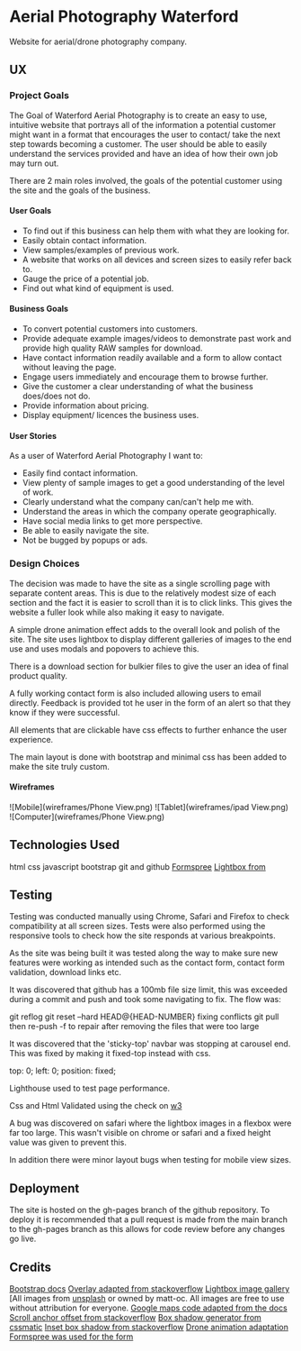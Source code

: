 # Aerial Photography Waterford
Website for aerial/drone photography company.

## UX

### Project Goals

The Goal of Waterford Aerial Photography is to create an easy to use, intuitive website that portrays all of the information a potential customer might want in a format that encourages the user to contact/ take the next step towards becoming a customer. The user should be able to easily understand the services provided and have an idea of how their own job may turn out.

There are 2 main roles involved, the goals of the potential customer using the site and the goals of the business.

#### User Goals

* To find out if this business can help them with what they are looking for.
* Easily obtain contact information.
* View samples/examples of previous work.
* A website that works on all devices and screen sizes to easily refer back to.
* Gauge the price of a potential job.
* Find out what kind of equipment is used.

#### Business Goals

* To convert potential customers into customers.
* Provide adequate example images/videos to demonstrate past work and provide high quality RAW samples for download.
* Have contact information readily available and a form to allow contact without leaving the page.
* Engage users immediately and encourage them to browse further.
* Give the customer a clear understanding of what the business does/does not do.
* Provide information about pricing.
* Display equipment/ licences the business uses.

#### User Stories

As a user of Waterford Aerial Photography I want to:

* Easily find contact information.
* View plenty of sample images to get a good understanding of the level of work.
* Clearly understand what the company can/can't help me with.
* Understand the areas in which the company operate geographically.
* Have social media links to get more perspective.
* Be able to easily navigate the site.
* Not be bugged by popups or ads.

### Design Choices

The decision was made to have the site as a single scrolling page with separate content areas. This is due to the relatively modest size of each section and the fact it is easier to scroll than it is to click links. This gives the website a fuller look while also making it easy to navigate.

A simple drone animation effect adds to the overall look and polish of the site.
The site uses lightbox to display different galleries of images to the end use and uses modals and popovers to achieve this.

There is a download section for bulkier files to give the user an idea of final product quality.

A fully working contact form is also included allowing users to email directly. Feedback is provided tot he user in the form of an alert so that they know if they were successful.

All elements that are clickable have css effects to further enhance the user experience.

The main layout is done with bootstrap and minimal css has been added to make the site truly custom.

#### Wireframes
![Mobile](wireframes/Phone View.png)
![Tablet](wireframes/ipad View.png)
![Computer](wireframes/Phone View.png)
## Technologies Used

html
css
javascript
bootstrap
git and github
[Formspree](https://formspree.io/)
[Lightbox from](https://lokeshdhakar.com/projects/lightbox2/)


## Testing
Testing was conducted manually using Chrome, Safari and Firefox to check compatibility at all screen sizes.
Tests were also performed using the responsive tools to check how the site responds at various breakpoints.

As the site was being built it was tested along the way to make sure new features were working as intended such as the contact form, contact form validation, download links etc.

It was discovered that github has a 100mb file size limit, this was exceeded during a commit and push and took some navigating to fix.
The flow was:

git reflog
git reset –hard HEAD@{HEAD-NUMBER}
fixing conflicts
git pull
then re-push -f to repair after removing the files that were too large

It was discovered that the 'sticky-top' navbar was stopping at carousel end.
This was fixed by making it fixed-top instead with css.

top: 0;
left: 0;
position: fixed;

Lighthouse used to test page performance.

Css and Html Validated using the check on [w3](https://validator.w3.org/)

A bug was discovered on safari where the lightbox images in a flexbox were far too large. This wasn't visible on chrome or safari and a fixed height value was given to prevent this.

In addition there were minor layout bugs when testing for mobile view sizes.

## Deployment

The site is hosted on the gh-pages branch of the github repository.
To deploy it is recommended that a pull request is made from the main branch to the gh-pages branch as this allows for code review before any changes go live.

## Credits

[Bootstrap docs](https://getbootstrap.com/)
[Overlay adapted from stackoverflow](https://stackoverflow.com/questions/61297397/position-absolute-top0-bottom-0-right0-left0-and-parent-paddings)
[Lightbox image gallery](https://lokeshdhakar.com/projects/lightbox2/)
[All images from [unsplash](https://unsplash.com/) or owned by matt-oc. All images are free to use without attribution for everyone.
[Google maps code adapted from the docs](https://developers.google.com/maps/documentation/javascript/adding-a-google-map)
[Scroll anchor offset from stackoverflow](https://stackoverflow.com/questions/1418838/html-making-a-link-lead-to-the-anchor-centered-in-the-middle-of-the-page)
[Box shadow generator from cssmatic](https://www.cssmatic.com/box-shadow)
[Inset box shadow from stackoverflow](https://stackoverflow.com/questions/8452739/css-inset-borders)
[Drone animation adaptation](https://www.w3schools.com/css/css3_animations.asp)
[Formspree was used for the form](https://formspree.i)
